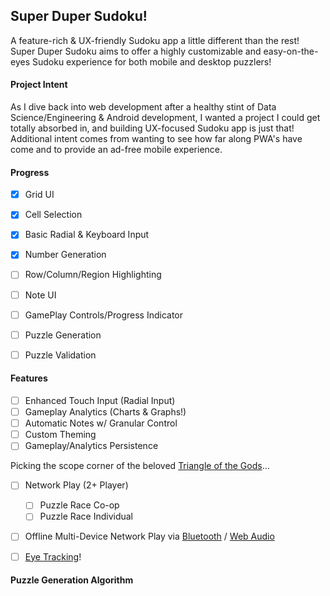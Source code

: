 ## Super Duper Sudoku!

A feature-rich & UX-friendly Sudoku app a little different than the rest! 
Super Duper Sudoku aims to offer a highly customizable and easy-on-the-eyes Sudoku experience for both mobile and desktop puzzlers! 


#### Project Intent
As I dive back into web development after a healthy stint of Data Science/Engineering & Android development, I wanted a project I could get totally absorbed in, and building UX-focused Sudoku app is just that! Additional intent comes from wanting to see how far along PWA's have come and to provide an ad-free mobile experience.     


#### Progress
- [x] Grid UI 
- [x] Cell Selection
- [x] Basic Radial & Keyboard Input
- [x] Number Generation
- [ ] Row/Column/Region Highlighting
- [ ] Note UI
- [ ] GamePlay Controls/Progress Indicator
- [ ] Puzzle Generation
- [ ] Puzzle Validation


####  Features
- [ ] Enhanced Touch Input (Radial Input)
- [ ] Gameplay Analytics (Charts & Graphs!) 
- [ ] Automatic Notes w/ Granular Control
- [ ] Custom Theming
- [ ] Gameplay/Analytics Persistence

Picking the scope corner of the beloved [Triangle of the Gods](https://en.wikipedia.org/wiki/Project_management_triangle)...
- [ ] Network Play (2+ Player)
    - [ ] Puzzle Race Co-op
    - [ ] Puzzle Race Individual
- [ ] Offline Multi-Device Network Play via [Bluetooth](https://developers.google.com/web/updates/2015/07/interact-with-ble-devices-on-the-web) / [Web Audio](https://quiet.github.io/quiet-js/)   
- [ ] [Eye Tracking](https://webgazer.cs.brown.edu/)!
 

####  Puzzle Generation Algorithm 

